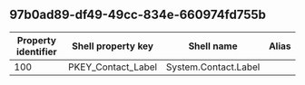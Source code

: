 ## 97b0ad89-df49-49cc-834e-660974fd755b

Property identifier | Shell property key | Shell name | Alias
--- | --- | --- | ---
100 | PKEY_Contact_Label | System.Contact.Label | 


